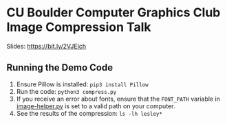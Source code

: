# CU Boulder Computer Graphics Club Image Compression Talk
Slides: https://bit.ly/2VJEIch

## Running the Demo Code
1. Ensure Pillow is installed:
   `pip3 install Pillow`
1. Run the code:
   `python3 compress.py`
1. If you receive an error about fonts, ensure that the `FONT_PATH` variable in
   [image-helper.py](image_helper.py) is set to a valid path on your computer.
1. See the results of the compression:
   `ls -lh lesley*`  

